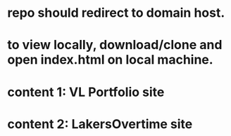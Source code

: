 # repo should redirect to domain host. 
# to view locally, download/clone and open index.html on local machine. 

# content 1: VL Portfolio site
# content 2: LakersOvertime site
